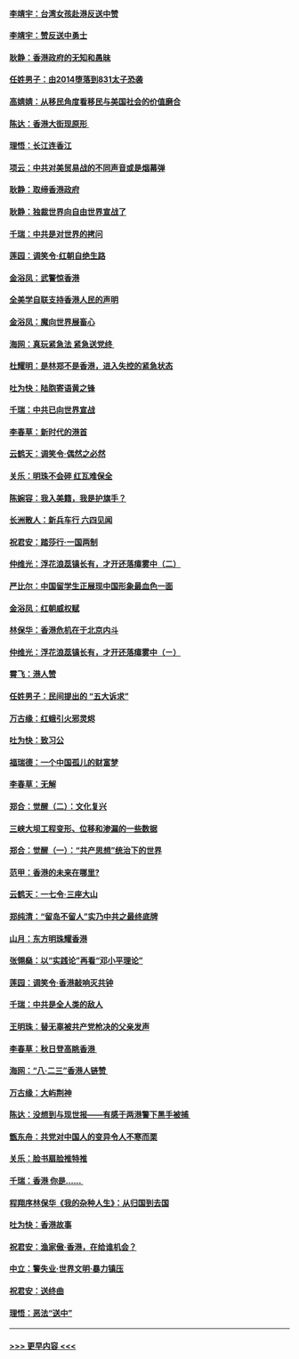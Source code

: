 #### [李靖宇：台湾女孩赴港反送中赞](../pages/nsc993/n11497721.md?t=09040633) 
#### [李靖宇：赞反送中勇士](../pages/nsc993/n11497452.md?t=09040633) 
#### [耿静：香港政府的无知和愚昧](../pages/nsc993/n11494238.md?t=09040633) 
#### [任姓男子：由2014堕落到831太子恐袭](../pages/nsc993/n11496683.md?t=09040633) 
#### [高婧婧：从移民角度看移民与美国社会的价值磨合](../pages/nsc993/n11495757.md?t=09040633) 
#### [陈达：香港大街现原形 ](../pages/nsc993/n11495441.md?t=09040633) 
#### [理悟：长江连香江](../pages/nsc993/n11495377.md?t=09040633) 
#### [项云：中共对美贸易战的不同声音或是烟幕弹](../pages/nsc993/n11494929.md?t=09040633) 
#### [耿静：取缔香港政府](../pages/nsc993/n11494218.md?t=09040633) 
#### [耿静：独裁世界向自由世界宣战了](../pages/nsc993/n11494190.md?t=09040633) 
#### [千瑞：中共是对世界的拷问](../pages/nsc993/n11493021.md?t=09040633) 
#### [莲园：调笑令‧红朝自绝生路](../pages/nsc993/n11493011.md?t=09040633) 
#### [金浴凤：武警惊香港](../pages/nsc993/n11492994.md?t=09040633) 
#### [全美学自联支持香港人民的声明](../pages/nsc993/n11492630.md?t=09040633) 
#### [金浴凤：魔向世界展畜心](../pages/nsc993/n11492599.md?t=09040633) 
#### [海网：真玩紧急法 紧急送党终 ](../pages/nsc993/n11492535.md?t=09040633) 
#### [杜耀明：是林郑不是香港，进入失控的紧急状态](../pages/nsc993/n11491420.md?t=09040633) 
#### [吐为快：陆胞寄语黄之锋](../pages/nsc993/n11491117.md?t=09040633) 
#### [千瑞：中共已向世界宣战](../pages/nsc993/n11490123.md?t=09040633) 
#### [李春草：新时代的港首](../pages/nsc993/n11489864.md?t=09040633) 
#### [云鹤天：调笑令·偶然之必然](../pages/nsc993/n11489701.md?t=09040633) 
#### [关乐：明珠不会碎 红瓦难保全](../pages/nsc993/n11489647.md?t=09040633) 
#### [陈婉容：我入美籍，我是护旗手？](../pages/nsc993/n11487908.md?t=09040633) 
#### [长洲散人：新兵车行 六四见闻](../pages/nsc993/n11487729.md?t=09040633) 
#### [祝君安：踏莎行‧一国两制](../pages/nsc993/n11487699.md?t=09040633) 
#### [仲维光：浮花浪蕊镇长有，才开还落瘴雾中（二）](../pages/nsc993/n11483286.md?t=09040633) 
#### [严比尔：中国留学生正展现中国形象最血色一面](../pages/nsc993/n11485145.md?t=09040633) 
#### [金浴凤：红朝威权赋](../pages/nsc993/n11485191.md?t=09040633) 
#### [林保华：香港危机在于北京内斗](../pages/nsc993/n11484593.md?t=09040633) 
#### [仲维光：浮花浪蕊镇长有，才开还落瘴雾中（ㄧ）](../pages/nsc993/n11483259.md?t=09040633) 
#### [霄飞：港人赞](../pages/nsc993/n11482957.md?t=09040633) 
#### [任姓男子：民间提出的 “五大诉求”](../pages/nsc993/n11482897.md?t=09040633) 
#### [万古缘：红蛾引火邪灵烬](../pages/nsc993/n11482886.md?t=09040633) 
#### [吐为快：致习公](../pages/nsc993/n11482867.md?t=09040633) 
#### [福瑞德：一个中国孤儿的财富梦](../pages/nsc993/n11482817.md?t=09040633) 
#### [李春草：无解](../pages/nsc993/n11482791.md?t=09040633) 
#### [郑合：觉醒（二）：文化复兴](../pages/nsc993/n11478025.md?t=09040633) 
#### [三峡大坝工程变形、位移和渗漏的一些数据](../pages/nsc993/n11478232.md?t=09040633) 
#### [郑合：觉醒（一）：“共产思想”统治下的世界](../pages/nsc993/n11477663.md?t=09040633) 
#### [范甲：香港的未来在哪里?](../pages/nsc993/n11477249.md?t=09040633) 
#### [云鹤天：一七令·三座大山](../pages/nsc993/n11477192.md?t=09040633) 
#### [郑纯清：“留岛不留人”实乃中共之最终底牌](../pages/nsc993/n11476160.md?t=09040633) 
#### [山月：东方明珠耀香港](../pages/nsc993/n11476077.md?t=09040633) 
#### [张翎燊：以“实践论”再看“邓小平理论”](../pages/nsc993/n11475733.md?t=09040633) 
#### [莲园：调笑令‧香港敲响灭共钟](../pages/nsc993/n11475723.md?t=09040633) 
#### [千瑞：中共是全人类的敌人](../pages/nsc993/n11475329.md?t=09040633) 
#### [王明珠：替无辜被共产党枪决的父亲发声](../pages/nsc993/n11474570.md?t=09040633) 
#### [李春草：秋日登高眺香港 ](../pages/nsc993/n11474491.md?t=09040633) 
#### [海网：“八·二三”香港人链赞 ](../pages/nsc993/n11474538.md?t=09040633) 
#### [万古缘：大屿荆神](../pages/nsc993/n11474401.md?t=09040633) 
#### [陈达：没想到与现世报——有感于两港警下黑手被捕 ](../pages/nsc993/n11472557.md?t=09040633) 
#### [甑东舟：共党对中国人的变异令人不寒而栗](../pages/nsc993/n11472496.md?t=09040633) 
#### [关乐：脸书扇脸推特推](../pages/nsc993/n11472488.md?t=09040633) 
#### [千瑞：香港  你是…… ](../pages/nsc993/n11472459.md?t=09040633) 
#### [程翔序林保华《我的杂种人生》：从归国到去国](../pages/nsc993/n11472369.md?t=09040633) 
#### [吐为快：香港故事](../pages/nsc993/n11471931.md?t=09040633) 
#### [祝君安：渔家傲‧香港，在给谁机会？](../pages/nsc993/n11469718.md?t=09040633) 
#### [中立：警失业‧世界文明‧暴力镇压](../pages/nsc993/n11467566.md?t=09040633) 
#### [祝君安：送终曲](../pages/nsc993/n11467546.md?t=09040633) 
#### [理悟：恶法“送中”](../pages/nsc993/n11467290.md?t=09040633) 

----
#### [ >>> 更早内容 <<< ](../indexes/nsc993-earlier.md)

